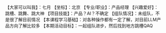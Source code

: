 【大家可以叫我】：七月
【坐标】：北京
【专业/职业】：产品经理
【兴趣爱好】：跳槽、跳舞、跳大神
【项目技能】：产品？AI？不确定
【组队情况】：未组队，不是很了解目前情况
【本课程学习基础】：对各种操作都有一定了解，对目前LLM产品方向了解比较多
【本期活动目标】：一起组队进步，然后找到地方跳槽QAQ